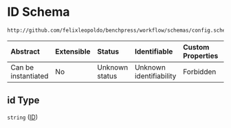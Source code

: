 # ID Schema

```txt
http://github.com/felixleopoldo/benchpress/workflow/schemas/config.schema.json#/definitions/notears_parameters_sampling/properties/id
```



| Abstract            | Extensible | Status         | Identifiable            | Custom Properties | Additional Properties | Access Restrictions | Defined In                                                        |
| :------------------ | :--------- | :------------- | :---------------------- | :---------------- | :-------------------- | :------------------ | :---------------------------------------------------------------- |
| Can be instantiated | No         | Unknown status | Unknown identifiability | Forbidden         | Allowed               | none                | [config.schema.json\*](config.schema.json "open original schema") |

## id Type

`string` ([ID](config-definitions-notears_parameters_sampling-item-properties-id.md))
